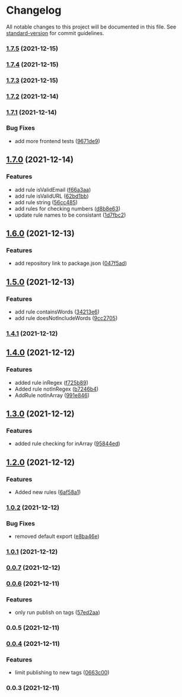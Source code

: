 # Changelog

All notable changes to this project will be documented in this file. See [standard-version](https://github.com/conventional-changelog/standard-version) for commit guidelines.

### [1.7.5](https://gitlab.soxprox.com/soxprox/packages/form-validation/compare/v1.7.4...v1.7.5) (2021-12-15)

### [1.7.4](https://gitlab.soxprox.com/soxprox/packages/form-validation/compare/v1.7.3...v1.7.4) (2021-12-15)

### [1.7.3](https://gitlab.soxprox.com/soxprox/packages/form-validation/compare/v1.7.2...v1.7.3) (2021-12-15)

### [1.7.2](https://gitlab.soxprox.com/soxprox/packages/form-validation/compare/v1.7.1...v1.7.2) (2021-12-14)

### [1.7.1](https://gitlab.soxprox.com/soxprox/packages/form-validation/compare/v1.7.0...v1.7.1) (2021-12-14)


### Bug Fixes

* add more frontend tests ([9671de9](https://gitlab.soxprox.com/soxprox/packages/form-validation/commit/9671de9ae65cc481c654dcd1bcb94eb902c933b8))

## [1.7.0](https://gitlab.soxprox.com/soxprox/packages/form-validation/compare/v1.6.0...v1.7.0) (2021-12-14)


### Features

* add rule isValidEmail ([f66a3aa](https://gitlab.soxprox.com/soxprox/packages/form-validation/commit/f66a3aab0e72506697b8afeaf552bd0d6568f3ac))
* add rule isValidURL ([62bd1bb](https://gitlab.soxprox.com/soxprox/packages/form-validation/commit/62bd1bbe14f6ec80f8b775ebdce59e25198acc37))
* add rule string ([56cc485](https://gitlab.soxprox.com/soxprox/packages/form-validation/commit/56cc48566567be7c871a33cc946eff777221484c))
* add rules for checking numbers ([d8b8e63](https://gitlab.soxprox.com/soxprox/packages/form-validation/commit/d8b8e63356ce109ee2a8804b314ff0723652e2d8))
* update rule names to be consistant ([1d7fbc2](https://gitlab.soxprox.com/soxprox/packages/form-validation/commit/1d7fbc2b8b5e84c3dfd9ad2afa02cb53ce8810a2))

## [1.6.0](https://gitlab.soxprox.com/soxprox/packages/form-validation/compare/v1.5.0...v1.6.0) (2021-12-13)


### Features

* add repository link to package.json ([047f5ad](https://gitlab.soxprox.com/soxprox/packages/form-validation/commit/047f5ad403a220d311a766a510eab93d58b55f6f))

## [1.5.0](https://gitlab.soxprox.com/soxprox/packages/form-validation/compare/v1.4.1...v1.5.0) (2021-12-13)


### Features

* add rule containsWords ([34213e6](https://gitlab.soxprox.com/soxprox/packages/form-validation/commit/34213e61a936e1e5eef76cada1c49344ef574060))
* add rule doesNotIncludeWords ([9cc2705](https://gitlab.soxprox.com/soxprox/packages/form-validation/commit/9cc2705b5ce75e7d04201ec3460676ba596ea7f3))

### [1.4.1](https://gitlab.soxprox.com/soxprox/packages/form-validation/compare/v1.4.0...v1.4.1) (2021-12-12)

## [1.4.0](https://gitlab.soxprox.com/soxprox/packages/form-validation/compare/v1.3.0...v1.4.0) (2021-12-12)


### Features

* added rule inRegex ([f725b89](https://gitlab.soxprox.com/soxprox/packages/form-validation/commit/f725b8935795147c3f00611e19929224e13cd972))
* Added rule notInRegex ([b7246b4](https://gitlab.soxprox.com/soxprox/packages/form-validation/commit/b7246b4d40143728d1dccf92c39cf55f5bc957d2))
* AddRule notInArray ([991e846](https://gitlab.soxprox.com/soxprox/packages/form-validation/commit/991e8464dd3a3b66277757f117823c7f5560fd9e))

## [1.3.0](https://gitlab.soxprox.com/soxprox/packages/form-validation/compare/v1.2.0...v1.3.0) (2021-12-12)


### Features

* added rule checking for inArray ([95844ed](https://gitlab.soxprox.com/soxprox/packages/form-validation/commit/95844ed9a3e046d4316aec6d8655cec90bab7095))

## [1.2.0](https://gitlab.soxprox.com/soxprox/packages/form-validation/compare/v1.0.2...v1.2.0) (2021-12-12)


### Features

* Added new rules ([6af58a1](https://gitlab.soxprox.com/soxprox/packages/form-validation/commit/6af58a1b7af88f4951ed13e3bdaace3602de7cf8))

### [1.0.2](https://gitlab.soxprox.com/soxprox/packages/form-validation/compare/v1.0.1...v1.0.2) (2021-12-12)


### Bug Fixes

* removed default export ([e8ba46e](https://gitlab.soxprox.com/soxprox/packages/form-validation/commit/e8ba46e0f2ccc191b8deb96e08bd82ff974b1408))

### [1.0.1](https://gitlab.soxprox.com/soxprox/packages/form-validation/compare/v0.0.7...v1.0.1) (2021-12-12)

### [0.0.7](https://gitlab.soxprox.com/soxprox/packages/form-validation/compare/v0.0.6...v0.0.7) (2021-12-12)

### [0.0.6](https://gitlab.soxprox.com/soxprox/packages/form-validation/compare/v0.0.5...v0.0.6) (2021-12-11)


### Features

* only run publish on tags ([57ed2aa](https://gitlab.soxprox.com/soxprox/packages/form-validation/commit/57ed2aaa86b41f7880bea453bfe012521b915d1e))

### 0.0.5 (2021-12-11)

### [0.0.4](https://gitlab.soxprox.com/soxprox/packages/form-validation/compare/v0.0.3...v0.0.4) (2021-12-11)


### Features

* limit publishing to new tags ([0663c00](https://gitlab.soxprox.com/soxprox/packages/form-validation/commit/0663c0025a19fd77ffeff4ecd85094978e7f72a1))

### 0.0.3 (2021-12-11)
